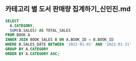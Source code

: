 ## 카테고리 별 도서 판매량 집계하기_신민진.md

```sql
SELECT
  A.CATEGORY,
  SUM(B.SALES) AS TOTAL_SALES
FROM BOOK A
INNER JOIN BOOK_SALES B ON A.BOOK_ID = B.BOOK_ID
WHERE B.SALES_DATE BETWEEN '2022-01-01' AND '2022-01-31'
GROUP BY A.CATEGORY
ORDER BY A.CATEGORY ASC;
```
